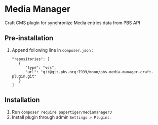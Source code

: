 # Media Manager

Craft CMS plugin for synchronize Media entries data from PBS API

## Pre-installation
1. Append following line in `composer.json` :

   ```
   "repositories": [
      {
         "type": "vcs",
         "url": "git@git.pbs.org:7999/moon/pbs-media-manager-craft-plugin.git"
      }
   ]
   ```

## Installation
1. Run `composer require papertiger/mediamanager3`
2. Install plugin through admin `Settings > Plugins`.
